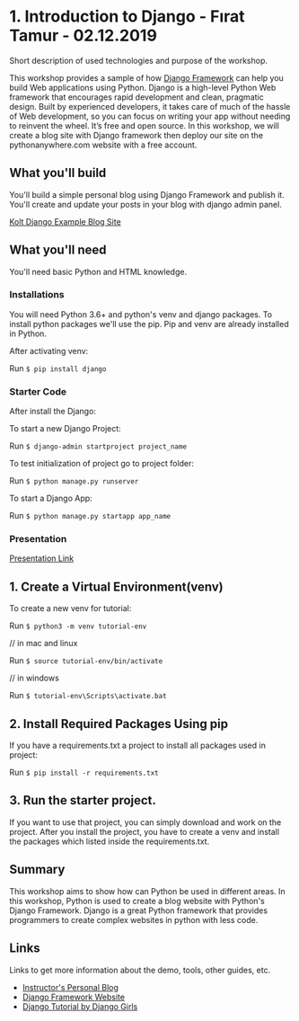 # 1. Introduction to Django - Fırat Tamur - 02.12.2019

Short description of used technologies and purpose of the workshop.

This workshop provides a sample of how [Django Framework](https://www.djangoproject.com/) can help you build Web applications using Python. Django is a high-level Python Web framework that encourages rapid development and clean, pragmatic design. Built by experienced developers, it takes care of much of the hassle of Web development, so you can focus on writing your app without needing to reinvent the wheel. It’s free and open source. In this workshop, we will create a blog site with Django framework then deploy our site on the pythonanywhere.com website with a free account.

## What you'll build

You'll build a simple personal blog using Django Framework and publish it. You'll create and update your posts in your blog with django admin panel.

[Kolt Django Example Blog Site](https://koltdjangoworkshop.pythonanywhere.com)

## What you'll need

You'll need basic Python and HTML knowledge.

### Installations

You will need Python 3.6+ and python's venv and django packages. To install python packages we'll use the pip. Pip and venv are already installed in Python.

After activating venv:

Run `$ pip install django`

### Starter Code

After install the Django:

To start a new Django Project:

Run `$ django-admin startproject project_name`

To test initialization of project go to project folder:

Run `$ python manage.py runserver`

To start a Django App:

Run `$ python manage.py startapp app_name`


### Presentation

[Presentation Link](https://drive.google.com/file/d/11-geg--0mFDU9kqYFL9QuibQh552qvqr/view?usp=sharing)

## 1. Create a Virtual Environment(venv)

To create a new venv for tutorial:

Run `$ python3 -m venv tutorial-env`

// in mac and linux

Run `$ source tutorial-env/bin/activate` 

// in windows

Run `$ tutorial-env\Scripts\activate.bat`

## 2. Install Required Packages Using pip 

If you have a requirements.txt a project to install all packages used in project:

Run `$ pip install -r requirements.txt`

## 3. Run the starter project.

If you want to use that project, you can simply download and work on the project. After you install the project, you have to create a venv and install the packages which listed inside the requirements.txt. 

## Summary

This workshop aims to show how can Python be used in different areas. In this workshop, Python is used to create a blog website with Python's Django Framework. Django is a great Python framework that provides programmers to create complex websites in python with less code.

## Links

Links to get more information about the demo, tools, other guides, etc.

- [Instructor's Personal Blog](https://tamurfirat.pythonanywhere.com/)
- [Django Framework Website](https://www.djangoproject.com/)
- [Django Tutorial by Django Girls](https://tutorial.djangogirls.org/)


